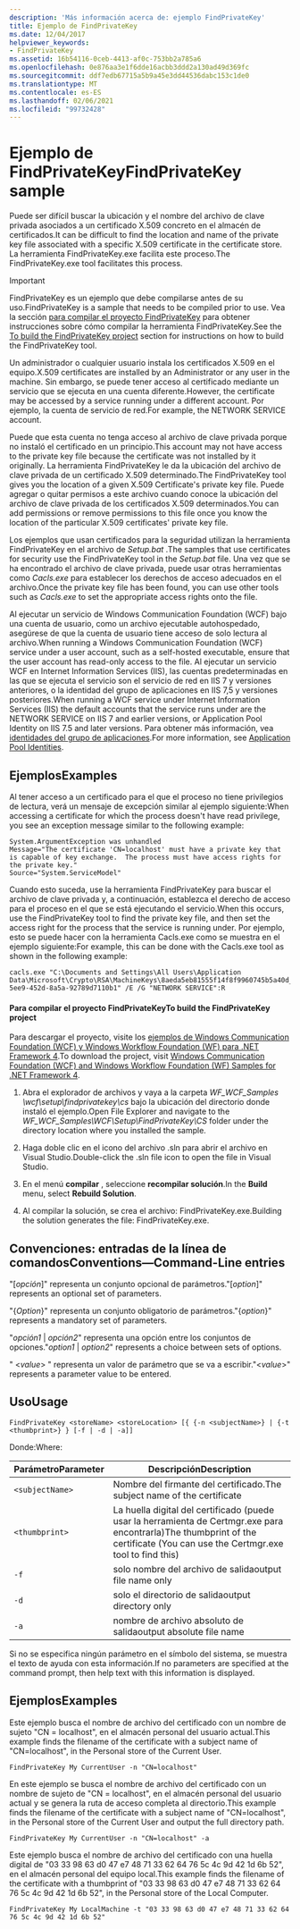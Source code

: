 ```yaml
---
description: 'Más información acerca de: ejemplo FindPrivateKey'
title: Ejemplo de FindPrivateKey
ms.date: 12/04/2017
helpviewer_keywords:
- FindPrivateKey
ms.assetid: 16b54116-0ceb-4413-af0c-753bb2a785a6
ms.openlocfilehash: 0e876aa3e1f6dde16acbb3ddd2a130ad49d369fc
ms.sourcegitcommit: ddf7edb67715a5b9a45e3dd44536dabc153c1de0
ms.translationtype: MT
ms.contentlocale: es-ES
ms.lasthandoff: 02/06/2021
ms.locfileid: "99732428"
---
```

# <a name="findprivatekey-sample"></a><span data-ttu-id="00548-103">Ejemplo de FindPrivateKey</span><span class="sxs-lookup"><span data-stu-id="00548-103">FindPrivateKey sample</span></span>

<span data-ttu-id="00548-104">Puede ser difícil buscar la ubicación y el nombre del archivo de clave privada asociados a un certificado X.509 concreto en el almacén de certificados.</span><span class="sxs-lookup"><span data-stu-id="00548-104">It can be difficult to find the location and name of the private key file associated with a specific X.509 certificate in the certificate store.</span></span> <span data-ttu-id="00548-105">La herramienta FindPrivateKey.exe facilita este proceso.</span><span class="sxs-lookup"><span data-stu-id="00548-105">The FindPrivateKey.exe tool facilitates this process.</span></span>

> [!IMPORTANT]
> <span data-ttu-id="00548-106">FindPrivateKey es un ejemplo que debe compilarse antes de su uso.</span><span class="sxs-lookup"><span data-stu-id="00548-106">FindPrivateKey is a sample that needs to be compiled prior to use.</span></span> <span data-ttu-id="00548-107">Vea la sección [para compilar el proyecto FindPrivateKey](#to-build-the-findprivatekey-project) para obtener instrucciones sobre cómo compilar la herramienta FindPrivateKey.</span><span class="sxs-lookup"><span data-stu-id="00548-107">See the [To build the FindPrivateKey project](#to-build-the-findprivatekey-project) section for instructions on how to build the FindPrivateKey tool.</span></span>

<span data-ttu-id="00548-108">Un administrador o cualquier usuario instala los certificados X.509 en el equipo.</span><span class="sxs-lookup"><span data-stu-id="00548-108">X.509 certificates are installed by an Administrator or any user in the machine.</span></span> <span data-ttu-id="00548-109">Sin embargo, se puede tener acceso al certificado mediante un servicio que se ejecuta en una cuenta diferente.</span><span class="sxs-lookup"><span data-stu-id="00548-109">However, the certificate may be accessed by a service running under a different account.</span></span> <span data-ttu-id="00548-110">Por ejemplo, la cuenta de servicio de red.</span><span class="sxs-lookup"><span data-stu-id="00548-110">For example, the NETWORK SERVICE account.</span></span>

<span data-ttu-id="00548-111">Puede que esta cuenta no tenga acceso al archivo de clave privada porque no instaló el certificado en un principio.</span><span class="sxs-lookup"><span data-stu-id="00548-111">This account may not have access to the private key file because the certificate was not installed by it originally.</span></span> <span data-ttu-id="00548-112">La herramienta FindPrivateKey le da la ubicación del archivo de clave privada de un certificado X.509 determinado.</span><span class="sxs-lookup"><span data-stu-id="00548-112">The FindPrivateKey tool gives you the location of a given X.509 Certificate's private key file.</span></span> <span data-ttu-id="00548-113">Puede agregar o quitar permisos a este archivo cuando conoce la ubicación del archivo de clave privada de los certificados X.509 determinados.</span><span class="sxs-lookup"><span data-stu-id="00548-113">You can add permissions or remove permissions to this file once you know the location of the particular X.509 certificates' private key file.</span></span>

<span data-ttu-id="00548-114">Los ejemplos que usan certificados para la seguridad utilizan la herramienta FindPrivateKey en el archivo de *Setup.bat* .</span><span class="sxs-lookup"><span data-stu-id="00548-114">The samples that use certificates for security use the FindPrivateKey tool in the *Setup.bat* file.</span></span> <span data-ttu-id="00548-115">Una vez que se ha encontrado el archivo de clave privada, puede usar otras herramientas como *Cacls.exe* para establecer los derechos de acceso adecuados en el archivo.</span><span class="sxs-lookup"><span data-stu-id="00548-115">Once the private key file has been found, you can use other tools such as *Cacls.exe* to set the appropriate access rights onto the file.</span></span>

<span data-ttu-id="00548-116">Al ejecutar un servicio de Windows Communication Foundation (WCF) bajo una cuenta de usuario, como un archivo ejecutable autohospedado, asegúrese de que la cuenta de usuario tiene acceso de solo lectura al archivo.</span><span class="sxs-lookup"><span data-stu-id="00548-116">When running a Windows Communication Foundation (WCF) service under a user account, such as a self-hosted executable, ensure that the user account has read-only access to the file.</span></span> <span data-ttu-id="00548-117">Al ejecutar un servicio WCF en Internet Information Services (IIS), las cuentas predeterminadas en las que se ejecuta el servicio son el servicio de red en IIS 7 y versiones anteriores, o la identidad del grupo de aplicaciones en IIS 7,5 y versiones posteriores.</span><span class="sxs-lookup"><span data-stu-id="00548-117">When running a WCF service under Internet Information Services (IIS) the default accounts that the service runs under are the NETWORK SERVICE on IIS 7 and earlier versions, or Application Pool Identity on IIS 7.5 and later versions.</span></span> <span data-ttu-id="00548-118">Para obtener más información, vea [identidades del grupo de aplicaciones](/iis/manage/configuring-security/application-pool-identities).</span><span class="sxs-lookup"><span data-stu-id="00548-118">For more information, see [Application Pool Identities](/iis/manage/configuring-security/application-pool-identities).</span></span>

## <a name="examples"></a><span data-ttu-id="00548-119">Ejemplos</span><span class="sxs-lookup"><span data-stu-id="00548-119">Examples</span></span>

<span data-ttu-id="00548-120">Al tener acceso a un certificado para el que el proceso no tiene privilegios de lectura, verá un mensaje de excepción similar al ejemplo siguiente:</span><span class="sxs-lookup"><span data-stu-id="00548-120">When accessing a certificate for which the process doesn't have read privilege, you see an exception message similar to the following example:</span></span>

```output
System.ArgumentException was unhandled
Message="The certificate 'CN=localhost' must have a private key that is capable of key exchange.  The process must have access rights for the private key."
Source="System.ServiceModel"
```

<span data-ttu-id="00548-121">Cuando esto suceda, use la herramienta FindPrivateKey para buscar el archivo de clave privada y, a continuación, establezca el derecho de acceso para el proceso en el que se está ejecutando el servicio.</span><span class="sxs-lookup"><span data-stu-id="00548-121">When this occurs, use the FindPrivateKey tool to find the private key file, and then set the access right for the process that the service is running under.</span></span> <span data-ttu-id="00548-122">Por ejemplo, esto se puede hacer con la herramienta Cacls.exe como se muestra en el ejemplo siguiente:</span><span class="sxs-lookup"><span data-stu-id="00548-122">For example, this can be done with the Cacls.exe tool as shown in the following example:</span></span>

```console
cacls.exe "C:\Documents and Settings\All Users\Application Data\Microsoft\Crypto\RSA\MachineKeys\8aeda5eb81555f14f8f9960745b5a40d_38f7de48-5ee9-452d-8a5a-92789d7110b1" /E /G "NETWORK SERVICE":R
```

#### <a name="to-build-the-findprivatekey-project"></a><span data-ttu-id="00548-123">Para compilar el proyecto FindPrivateKey</span><span class="sxs-lookup"><span data-stu-id="00548-123">To build the FindPrivateKey project</span></span>

<span data-ttu-id="00548-124">Para descargar el proyecto, visite los [ejemplos de Windows Communication Foundation (WCF) y Windows Workflow Foundation (WF) para .NET Framework 4](https://www.microsoft.com/download/details.aspx?id=21459).</span><span class="sxs-lookup"><span data-stu-id="00548-124">To download the project, visit [Windows Communication Foundation (WCF) and Windows Workflow Foundation (WF) Samples for .NET Framework 4](https://www.microsoft.com/download/details.aspx?id=21459).</span></span>

1. <span data-ttu-id="00548-125">Abra el explorador de archivos y vaya a la carpeta *WF_WCF_Samples \wcf\setup\findprivatekey\cs* bajo la ubicación del directorio donde instaló el ejemplo.</span><span class="sxs-lookup"><span data-stu-id="00548-125">Open File Explorer and navigate to the *WF_WCF_Samples\WCF\Setup\FindPrivateKey\CS* folder under the directory location where you installed the sample.</span></span>

2. <span data-ttu-id="00548-126">Haga doble clic en el icono del archivo .sln para abrir el archivo en Visual Studio.</span><span class="sxs-lookup"><span data-stu-id="00548-126">Double-click the .sln file icon to open the file in Visual Studio.</span></span>

3. <span data-ttu-id="00548-127">En el menú **compilar** , seleccione **recompilar solución**.</span><span class="sxs-lookup"><span data-stu-id="00548-127">In the **Build** menu, select **Rebuild Solution**.</span></span>

4. <span data-ttu-id="00548-128">Al compilar la solución, se crea el archivo: FindPrivateKey.exe.</span><span class="sxs-lookup"><span data-stu-id="00548-128">Building the solution generates the file: FindPrivateKey.exe.</span></span>

## <a name="conventionscommand-line-entries"></a><span data-ttu-id="00548-129">Convenciones: entradas de la línea de comandos</span><span class="sxs-lookup"><span data-stu-id="00548-129">Conventions—Command-Line entries</span></span>

 <span data-ttu-id="00548-130">"[*opción*]" representa un conjunto opcional de parámetros.</span><span class="sxs-lookup"><span data-stu-id="00548-130">"[*option*]" represents an optional set of parameters.</span></span>

 <span data-ttu-id="00548-131">"{*Option*}" representa un conjunto obligatorio de parámetros.</span><span class="sxs-lookup"><span data-stu-id="00548-131">"{*option*}" represents a mandatory set of parameters.</span></span>

 <span data-ttu-id="00548-132">"*opción1* &#124; *opción2*" representa una opción entre los conjuntos de opciones.</span><span class="sxs-lookup"><span data-stu-id="00548-132">"*option1* &#124; *option2*" represents a choice between sets of options.</span></span>

 <span data-ttu-id="00548-133">" \<*value*> " representa un valor de parámetro que se va a escribir.</span><span class="sxs-lookup"><span data-stu-id="00548-133">"\<*value*>" represents a parameter value to be entered.</span></span>

## <a name="usage"></a><span data-ttu-id="00548-134">Uso</span><span class="sxs-lookup"><span data-stu-id="00548-134">Usage</span></span>

```console
FindPrivateKey <storeName> <storeLocation> [{ {-n <subjectName>} | {-t <thumbprint>} } [-f | -d | -a]]
```

<span data-ttu-id="00548-135">Donde:</span><span class="sxs-lookup"><span data-stu-id="00548-135">Where:</span></span>

| <span data-ttu-id="00548-136">Parámetro</span><span class="sxs-lookup"><span data-stu-id="00548-136">Parameter</span></span>         | <span data-ttu-id="00548-137">Descripción</span><span class="sxs-lookup"><span data-stu-id="00548-137">Description</span></span>                                                                       |
|-----------------|-----------------------------------------------------------------------------------|
| `<subjectName>` | <span data-ttu-id="00548-138">Nombre del firmante del certificado.</span><span class="sxs-lookup"><span data-stu-id="00548-138">The subject name of the certificate</span></span>                                               |
| `<thumbprint>`  | <span data-ttu-id="00548-139">La huella digital del certificado (puede usar la herramienta de Certmgr.exe para encontrarla)</span><span class="sxs-lookup"><span data-stu-id="00548-139">The thumbprint of the certificate (You can use the Certmgr.exe tool to find this)</span></span> |
| `-f`            | <span data-ttu-id="00548-140">solo nombre del archivo de salida</span><span class="sxs-lookup"><span data-stu-id="00548-140">output file name only</span></span>                                                             |
| `-d`            | <span data-ttu-id="00548-141">solo el directorio de salida</span><span class="sxs-lookup"><span data-stu-id="00548-141">output directory only</span></span>                                                             |
| `-a`            | <span data-ttu-id="00548-142">nombre de archivo absoluto de salida</span><span class="sxs-lookup"><span data-stu-id="00548-142">output absolute file name</span></span>                                                         |

<span data-ttu-id="00548-143">Si no se especifica ningún parámetro en el símbolo del sistema, se muestra el texto de ayuda con esta información.</span><span class="sxs-lookup"><span data-stu-id="00548-143">If no parameters are specified at the command prompt, then help text with this information is displayed.</span></span>

## <a name="examples"></a><span data-ttu-id="00548-144">Ejemplos</span><span class="sxs-lookup"><span data-stu-id="00548-144">Examples</span></span>

<span data-ttu-id="00548-145">Este ejemplo busca el nombre de archivo del certificado con un nombre de sujeto "CN = localhost", en el almacén personal del usuario actual.</span><span class="sxs-lookup"><span data-stu-id="00548-145">This example finds the filename of the certificate with a subject name of "CN=localhost", in the Personal store of the Current User.</span></span>

```console
FindPrivateKey My CurrentUser -n "CN=localhost"
```

<span data-ttu-id="00548-146">En este ejemplo se busca el nombre de archivo del certificado con un nombre de sujeto de "CN = localhost", en el almacén personal del usuario actual y se genera la ruta de acceso completa al directorio.</span><span class="sxs-lookup"><span data-stu-id="00548-146">This example finds the filename of the certificate with a subject name of "CN=localhost", in the Personal store of the Current User and output the full directory path.</span></span>

```console
FindPrivateKey My CurrentUser -n "CN=localhost" -a
```

<span data-ttu-id="00548-147">Este ejemplo busca el nombre de archivo del certificado con una huella digital de "03 33 98 63 d0 47 e7 48 71 33 62 64 76 5c 4c 9d 42 1d 6b 52", en el almacén personal del equipo local.</span><span class="sxs-lookup"><span data-stu-id="00548-147">This example finds the filename of the certificate with a thumbprint of "03 33 98 63 d0 47 e7 48 71 33 62 64 76 5c 4c 9d 42 1d 6b 52", in the Personal store of the Local Computer.</span></span>

```console
FindPrivateKey My LocalMachine -t "03 33 98 63 d0 47 e7 48 71 33 62 64 76 5c 4c 9d 42 1d 6b 52"
```
